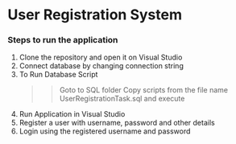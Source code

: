 # User Registration System
### Steps to run the application
1. Clone the repository and open it on Visual Studio
2. Connect database by changing connection string
3. To Run Database Script  
    >>  Goto to SQL folder 
    >>  Copy scripts from the file name  UserRegistrationTask.sql  and execute 
4. Run Application in Visual Studio
5. Register a user with username, password and other details
6. Login using the registered username and password